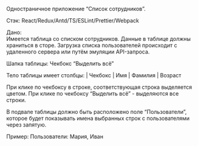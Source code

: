 Одностраничное приложение “Список сотрудников”.

Стэк:
React/Redux/Antd/TS/ESLint/Prettier/Webpack
						
Дано:						
Имеется таблица со ­списком сотрудников. Данные в таблице должны храниться в сторе.
Загрузка списка пользователей происходит с удаленного сервера или путём эмуляции API-запроса.
 
Шапка таблицы:
Чекбокс “Выделить всё”

Тело таблицы имеет столбцы:
­| Чекбокс | Имя | Фамилия | Возраст

При клике по чекбоксу в строке, соответствующая строка выделяется цветом.
При клике по чекбоксу  “Выделить всё” - выделяются все строки.

В подвале таблицы должно быть расположено поле “Пользователи”, которое будет показывать имена выбранных строк с пользователями через запятую.

Пример: 
Пользователи: Мария, Иван
